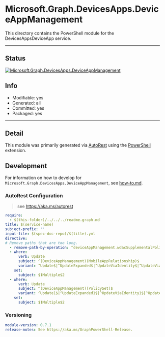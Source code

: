 <!-- region Generated -->
# Microsoft.Graph.DevicesApps.DeviceAppManagement
This directory contains the PowerShell module for the DevicesAppsDeviceApp service.

---
## Status
[![Microsoft.Graph.DevicesApps.DeviceAppManagement](https://img.shields.io/powershellgallery/v/Microsoft.Graph.DevicesApps.DeviceAppManagement.svg?style=flat-square&label=Microsoft.Graph.DevicesApps.DeviceAppManagement "Microsoft.Graph.DevicesApps.DeviceAppManagement")](https://www.powershellgallery.com/packages/Microsoft.Graph.DevicesApps.DeviceAppManagement/)

## Info
- Modifiable: yes
- Generated: all
- Committed: yes
- Packaged: yes

---
## Detail
This module was primarily generated via [AutoRest](https://github.com/Azure/autorest) using the [PowerShell](https://github.com/Azure/autorest.powershell) extension.

## Development
For information on how to develop for `Microsoft.Graph.DevicesApps.DeviceAppManagement`, see [how-to.md](how-to.md).
<!-- endregion -->

### AutoRest Configuration

> see https://aka.ms/autorest

``` yaml
require:
  - $(this-folder)/../../../readme.graph.md
title: $(service-name)
subject-prefix: ''
input-file: $(spec-doc-repo)/$(title).yml
directive:
# Remove paths that are too long.
  - remove-path-by-operation: ^deviceAppManagement.wdacSupplementalPolicies.deviceStatuses.policy_assign$|^deviceManagement.deviceHealthScripts.deviceRunStates.managedDevice_deleteUserFromSharedAppleDevice$
  - where:
      verb: Update
      subject: ^(DeviceAppManagement)(MobileAppRelationship)$
      variant: ^Update$|^UpdateExpanded$|^UpdateViaIdentity$|^UpdateViaIdentityExpanded$
    set:
      subject: $1Multiple$2
  - where:
      verb: Update
      subject: ^(DeviceAppManagement)(PolicySet)$
      variant: ^Update1$|^UpdateExpanded1$|^UpdateViaIdentity1$|^UpdateViaIdentityExpanded1$
    set:
      subject: $1Multiple$2
```
### Versioning

``` yaml
module-version: 0.7.1
release-notes: See https://aka.ms/GraphPowerShell-Release.
```
